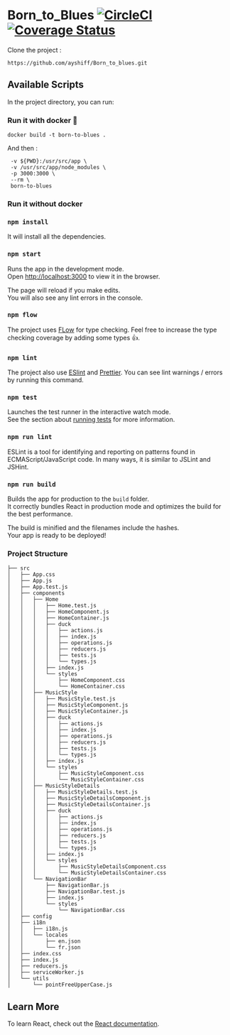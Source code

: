 # Born_to_Blues [![CircleCI](https://circleci.com/gh/ayshiff/Born_to_blues.svg?style=svg)](https://circleci.com/gh/ayshiff/Born_to_blues) [![Coverage Status](https://coveralls.io/repos/github/ayshiff/Born_to_blues/badge.svg)](https://coveralls.io/github/ayshiff/Born_to_blues)

Clone the project :
```
https://github.com/ayshiff/Born_to_blues.git
```

## Available Scripts

In the project directory, you can run:

### **Run it with docker**  🐳

```
docker build -t born-to-blues .
```

And then : 
 ```docker run -it \
  -v ${PWD}:/usr/src/app \
  -v /usr/src/app/node_modules \
  -p 3000:3000 \
  --rm \
  born-to-blues
  ```

### **Run it without docker**

### `npm install`

It will install all the dependencies.

### `npm start`

Runs the app in the development mode.<br>
Open [http://localhost:3000](http://localhost:3000) to view it in the browser.

The page will reload if you make edits.<br>
You will also see any lint errors in the console.

### `npm flow`

The project uses [FLow](https://flow.org/) for type checking. Feel free to increase the type checking coverage by adding some types 👍.

### `npm lint`

The project also use [ESlint](https://eslint.org/) and [Prettier](https://prettier.io/). You can see lint warnings / errors by running this command.

### `npm test`

Launches the test runner in the interactive watch mode.<br>
See the section about [running tests](https://facebook.github.io/create-react-app/docs/running-tests) for more information.

### `npm run lint`

ESLint is a tool for identifying and reporting on patterns found in ECMAScript/JavaScript code. In many ways, it is similar to JSLint and JSHint.

### `npm run build`

Builds the app for production to the `build` folder.<br>
It correctly bundles React in production mode and optimizes the build for the best performance.

The build is minified and the filenames include the hashes.<br>
Your app is ready to be deployed!

### **Project Structure**

```
├── src
│   ├── App.css
│   ├── App.js
│   ├── App.test.js
│   ├── components
│   │   ├── Home
│   │   │   ├── Home.test.js
│   │   │   ├── HomeComponent.js
│   │   │   ├── HomeContainer.js
│   │   │   ├── duck
│   │   │   │   ├── actions.js
│   │   │   │   ├── index.js
│   │   │   │   ├── operations.js
│   │   │   │   ├── reducers.js
│   │   │   │   ├── tests.js
│   │   │   │   └── types.js
│   │   │   ├── index.js
│   │   │   └── styles
│   │   │       ├── HomeComponent.css
│   │   │       └── HomeContainer.css
│   │   ├── MusicStyle
│   │   │   ├── MusicStyle.test.js
│   │   │   ├── MusicStyleComponent.js
│   │   │   ├── MusicStyleContainer.js
│   │   │   ├── duck
│   │   │   │   ├── actions.js
│   │   │   │   ├── index.js
│   │   │   │   ├── operations.js
│   │   │   │   ├── reducers.js
│   │   │   │   ├── tests.js
│   │   │   │   └── types.js
│   │   │   ├── index.js
│   │   │   └── styles
│   │   │       ├── MusicStyleComponent.css
│   │   │       └── MusicStyleContainer.css
│   │   ├── MusicStyleDetails
│   │   │   ├── MusicStyleDetails.test.js
│   │   │   ├── MusicStyleDetailsComponent.js
│   │   │   ├── MusicStyleDetailsContainer.js
│   │   │   ├── duck
│   │   │   │   ├── actions.js
│   │   │   │   ├── index.js
│   │   │   │   ├── operations.js
│   │   │   │   ├── reducers.js
│   │   │   │   ├── tests.js
│   │   │   │   └── types.js
│   │   │   ├── index.js
│   │   │   └── styles
│   │   │       ├── MusicStyleDetailsComponent.css
│   │   │       └── MusicStyleDetailsContainer.css
│   │   └── NavigationBar
│   │       ├── NavigationBar.js
│   │       ├── NavigationBar.test.js
│   │       ├── index.js
│   │       └── styles
│   │           └── NavigationBar.css
│   ├── config
│   ├── i18n
│   │   ├── i18n.js
│   │   └── locales
│   │       ├── en.json
│   │       └── fr.json
│   ├── index.css
│   ├── index.js
│   ├── reducers.js
│   ├── serviceWorker.js
│   └── utils
│       └── pointFreeUpperCase.js
```

## Learn More

To learn React, check out the [React documentation](https://reactjs.org/).
